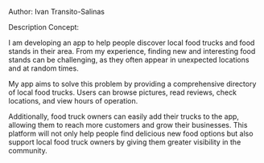 Author: Ivan Transito-Salinas

Description Concept:

I am developing an app to help people discover local food trucks and food stands in their area. 
From my experience, finding new and interesting food stands can be challenging, as they often appear in unexpected locations and at random times.

My app aims to solve this problem by providing a comprehensive directory of local food trucks. Users can browse pictures, read reviews, check locations, and view hours of operation.

Additionally, food truck owners can easily add their trucks to the app, allowing them to reach more customers and grow their businesses. 
This platform will not only help people find delicious new food options but also support local food truck owners by giving them greater visibility in the community.
